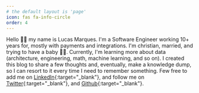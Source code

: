 ```yaml
---
# the default layout is 'page'
icon: fas fa-info-circle
order: 4
---
```


Hello 👋🏾 my name is Lucas Marques. I'm a Software Engineer working 10+ years for, mostly with payments and integrations. I'm christian, married, and trying to have a baby 👶🏽. Currently, I'm learning more about data (architecture, engineering, math, machine learning, and so on). I created this blog to share a few thoughts and, eventually, make a knowledge dump, so I can resort to it every time I need to remember something. Few free to add me on [LinkedIn](https://www.linkedin.com/in/marquesds/){:target="_blank"}, and follow me on [Twitter](https://twitter.com/lmarquesds){:target="_blank"}, and [Github](https://github.com/marquesds){:target="_blank"}. 
